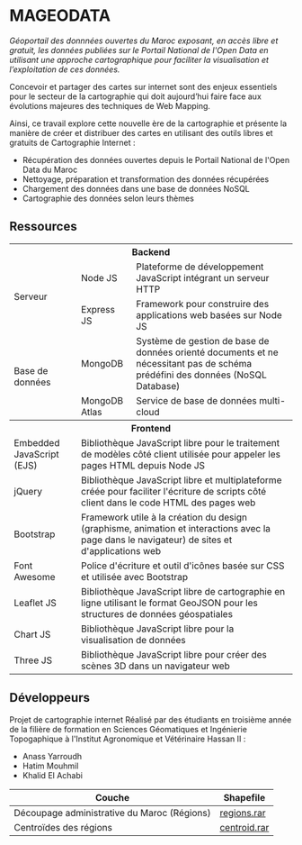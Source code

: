 # MAGEODATA
*Géoportail des donnnées ouvertes du Maroc exposant, en accès libre et gratuit, les données publiées sur le Portail National de l'Open Data en utilisant une approche cartographique pour faciliter la visualisation et l’exploitation de ces données.*

Concevoir et partager des cartes sur internet sont des enjeux essentiels pour le secteur de la cartographie qui doit aujourd’hui faire face aux évolutions majeures des techniques de Web Mapping. 

Ainsi, ce travail explore cette nouvelle ère de la cartographie et présente la manière de créer et distribuer des cartes en utilisant des outils libres et gratuits de Cartographie Internet :

<ul>
  <li>Récupération des données ouvertes depuis le Portail National de l'Open Data du Maroc</li>
  <li>Nettoyage, préparation et transformation des données récupérées</li>
  <li>Chargement des données dans une base de données NoSQL</li>
  <li>Cartographie des données selon leurs thèmes</li>
</ul>

## Ressources
<table class="table">
            <tr>
              <th scope="col" colspan="3">Backend</th>
            </tr>
            <tr>
              <td rowspan="2">Serveur</td>
              <td>Node JS</td>
              <td>Plateforme de développement JavaScript intégrant un serveur HTTP</td>
            </tr>
            <tr>
              <td>Express JS</td>
              <td>Framework pour construire des applications web basées sur Node JS</td>
            </tr>
            <tr>
              <td rowspan="2">Base de données</td>
              <td>MongoDB</td>
              <td>Système de gestion de base de données orienté documents et ne nécessitant pas de schéma prédéfini des données (NoSQL Database)</td>
            </tr>
            <tr>
              <td>MongoDB Atlas</td>
              <td>Service de base de données multi-cloud</td>
            </tr>
            <tr>
              <th scope="col" colspan="3">Frontend</th>
            </tr>
            <tr>
              <td>Embedded JavaScript (EJS)</td>
              <td colspan="2">Bibliothèque JavaScript libre pour le traitement de modèles côté client utilisée pour appeler les pages HTML depuis Node JS</td> 
            </tr>
            <tr>
              <td>jQuery</td>
              <td colspan="2">Bibliothèque JavaScript libre et multiplateforme créée pour faciliter l'écriture de scripts côté client dans le code HTML des pages web</td> 
            </tr>
            <tr>
              <td>Bootstrap</td>
              <td colspan="2">Framework utile à la création du design (graphisme, animation et interactions avec la page dans le navigateur) de sites et d'applications web</td>
            </tr>
            <tr>
              <td>Font Awesome</td>
              <td colspan="2">Police d'écriture et outil d'icônes basée sur CSS et utilisée avec Bootstrap</td>
            </tr>
            <tr>
              <td>Leaflet JS</td>
              <td colspan="2">Bibliothèque JavaScript libre de cartographie en ligne utilisant le format GeoJSON pour les structures de données géospatiales</td>
            </tr>
            <tr>
              <td>Chart JS</td>
              <td colspan="2">Bibliothèque JavaScript libre pour la visualisation de données</td>
            </tr>
            <tr>
              <td>Three JS</td>
              <td colspan="2">Bibliothèque JavaScript libre pour créer des scènes 3D dans un navigateur web</td>
            </tr>
        </table>

## Développeurs
Projet de cartographie internet
Réalisé par des étudiants en troisième année de la filière de formation en Sciences Géomatiques et Ingénierie Topogaphique à l'Institut Agronomique et Vétérinaire Hassan II :
<ul>
  <li>Anass Yarroudh</li>
  <li>Hatim Mouhmil</li>
  <li>Khalid El Achabi</li>
</ul>

<table class="table">
          <thead>
            <tr>
              <th scope="col">Couche</th>
              <th scope="col">Shapefile</th>
            </tr>
          </thead>
          <tbody>
            <tr>
              <td>Découpage administrative du Maroc (Régions)</th>
              <td><a href="data/decoupage/regions.rar">regions.rar</a></td>
            </tr>
            <tr>
              <td>Centroïdes des régions</th>
              <td><a href="data/decoupage/centroid.rar">centroid.rar</a></td>
            </tr>
          </tbody>
        </table>
